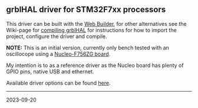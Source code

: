 ## grblHAL driver for STM32F7xx processors

This driver can be built with the [Web Builder](http://svn.io-engineering.com:8080/?driver=STM32F7xx),
for other alternatives see the Wiki-page for [compiling grblHAL](https://github.com/grblHAL/core/wiki/Compiling-GrblHAL) for instructions for how to import the project, configure the driver and compile.

__NOTE:__ This is an initial version, currently only bench tested with an oscillocope using a [Nucleo-F756ZG board](https://www.st.com/en/evaluation-tools/nucleo-f756zg.html).

My intention is to as a reference driver as the Nucleo board has plenty of GPIO pins, native USB and ethernet.

Available driver options can be found [here](Inc/my_machine.h).

---
2023-09-20
